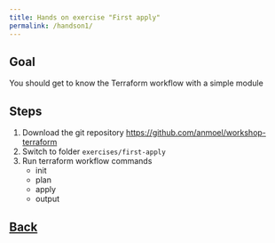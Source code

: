 ```yaml
---
title: Hands on exercise "First apply"
permalink: /handson1/
---
```


## Goal

You should get to know the Terraform workflow with a simple module

## Steps

1. Download the git repository <https://github.com/anmoel/workshop-terraform>
2. Switch to folder `exercises/first-apply`
3. Run terraform workflow commands
   - init
   - plan
   - apply
   - output

## [Back](index.markdown)
